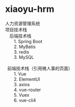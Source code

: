 # xiaoyu-hrm
人力资源管理系统<br/>
项目技术栈<br/>
&ensp;&ensp;后端技术栈<br/>
    &ensp;&ensp;&ensp;&ensp;1. Spring Boot<br/>
    &ensp;&ensp;&ensp;&ensp;2. MyBatis<br/>
    &ensp;&ensp;&ensp;&ensp;3. redis<br/>
    &ensp;&ensp;&ensp;&ensp;3. MySQL<br/>
<br/>
&ensp;前端技术栈（引用微人事的页面）<br/>
    &ensp;&ensp;&ensp;&ensp;1. Vue<br/>
    &ensp;&ensp;&ensp;&ensp;2. ElementUI<br/>
    &ensp;&ensp;&ensp;&ensp;3. axios<br/>
    &ensp;&ensp;&ensp;&ensp;4. vue-router<br/>
    &ensp;&ensp;&ensp;&ensp;5. Vuex<br/>
    &ensp;&ensp;&ensp;&ensp;6. vue-cli4<br/>

